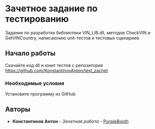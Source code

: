 # Зачетное задание по тестированию

Задание по разработке библиотеки VIN_LIB.dll, методов CheckVIN и GetVINCountry, написаюнию unit-тестов и тестовых сценариев

## Начало работы

Скачайте код dll и юнит тестов с репозитория https://github.com/KonstantinovAnton/test_zachet 


### Необходимые условия

Установите программу из GitHub


## Авторы

* **Константинов Антон** - *Зачетная работа* - [PurpleBooth](https://github.com/KonstantinovAnton/test_zachet)

